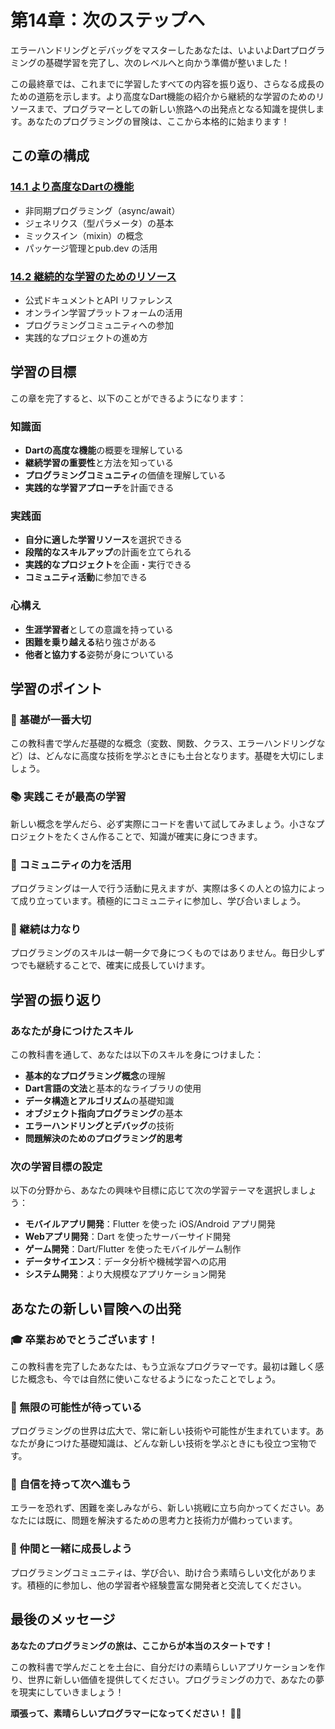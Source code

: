# 第14章：次のステップへ

エラーハンドリングとデバッグをマスターしたあなたは、いよいよDartプログラミングの基礎学習を完了し、次のレベルへと向かう準備が整いました！

この最終章では、これまでに学習したすべての内容を振り返り、さらなる成長のための道筋を示します。より高度なDart機能の紹介から継続的な学習のためのリソースまで、プログラマーとしての新しい旅路への出発点となる知識を提供します。あなたのプログラミングの冒険は、ここから本格的に始まります！

## この章の構成

### [14.1 より高度なDartの機能](./14-1.md)
- 非同期プログラミング（async/await）
- ジェネリクス（型パラメータ）の基本
- ミックスイン（mixin）の概念
- パッケージ管理とpub.dev の活用

### [14.2 継続的な学習のためのリソース](./14-2.md)
- 公式ドキュメントとAPI リファレンス
- オンライン学習プラットフォームの活用
- プログラミングコミュニティへの参加
- 実践的なプロジェクトの進め方

## 学習の目標

この章を完了すると、以下のことができるようになります：

### 知識面
- **Dartの高度な機能**の概要を理解している
- **継続学習の重要性**と方法を知っている
- **プログラミングコミュニティ**の価値を理解している
- **実践的な学習アプローチ**を計画できる

### 実践面
- **自分に適した学習リソース**を選択できる
- **段階的なスキルアップ**の計画を立てられる
- **実践的なプロジェクト**を企画・実行できる
- **コミュニティ活動**に参加できる

### 心構え
- **生涯学習者**としての意識を持っている
- **困難を乗り越える**粘り強さがある
- **他者と協力する**姿勢が身についている

## 学習のポイント

### 🌟 基礎が一番大切
この教科書で学んだ基礎的な概念（変数、関数、クラス、エラーハンドリングなど）は、どんなに高度な技術を学ぶときにも土台となります。基礎を大切にしましょう。

### 📚 実践こそが最高の学習
新しい概念を学んだら、必ず実際にコードを書いて試してみましょう。小さなプロジェクトをたくさん作ることで、知識が確実に身につきます。

### 🤝 コミュニティの力を活用
プログラミングは一人で行う活動に見えますが、実際は多くの人との協力によって成り立っています。積極的にコミュニティに参加し、学び合いましょう。

### 🚀 継続は力なり
プログラミングのスキルは一朝一夕で身につくものではありません。毎日少しずつでも継続することで、確実に成長していけます。

## 学習の振り返り

### あなたが身につけたスキル

この教科書を通して、あなたは以下のスキルを身につけました：

- **基本的なプログラミング概念**の理解
- **Dart言語の文法**と基本的なライブラリの使用
- **データ構造とアルゴリズム**の基礎知識
- **オブジェクト指向プログラミング**の基本
- **エラーハンドリングとデバッグ**の技術
- **問題解決のためのプログラミング的思考**

### 次の学習目標の設定

以下の分野から、あなたの興味や目標に応じて次の学習テーマを選択しましょう：

- **モバイルアプリ開発**：Flutter を使った iOS/Android アプリ開発
- **Webアプリ開発**：Dart を使ったサーバーサイド開発
- **ゲーム開発**：Dart/Flutter を使ったモバイルゲーム制作
- **データサイエンス**：データ分析や機械学習への応用
- **システム開発**：より大規模なアプリケーション開発

## あなたの新しい冒険への出発

### 🎓 卒業おめでとうございます！

この教科書を完了したあなたは、もう立派なプログラマーです。最初は難しく感じた概念も、今では自然に使いこなせるようになったことでしょう。

### 🌈 無限の可能性が待っている

プログラミングの世界は広大で、常に新しい技術や可能性が生まれています。あなたが身につけた基礎知識は、どんな新しい技術を学ぶときにも役立つ宝物です。

### 💪 自信を持って次へ進もう

エラーを恐れず、困難を楽しみながら、新しい挑戦に立ち向かってください。あなたには既に、問題を解決するための思考力と技術力が備わっています。

### 🤗 仲間と一緒に成長しよう

プログラミングコミュニティは、学び合い、助け合う素晴らしい文化があります。積極的に参加し、他の学習者や経験豊富な開発者と交流してください。

## 最後のメッセージ

**あなたのプログラミングの旅は、ここからが本当のスタートです！**

この教科書で学んだことを土台に、自分だけの素晴らしいアプリケーションを作り、世界に新しい価値を提供してください。プログラミングの力で、あなたの夢を現実にしていきましょう！

**頑張って、素晴らしいプログラマーになってください！** 🎉✨
